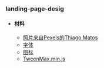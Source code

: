 ### landing-page-desig
- #### 材料<br>
    * [照片来自Pexels的Thiago Matos](https://www.pexels.com/photo/two-clear-drinking-glasses-with-water-2239700/)<br>
    * [字体](https://fonts.font.im/css?family=Open+Sans:800)<br>
    * [图标](https://cdn.bootcss.com/font-awesome/5.8.1/css/all.css)<br>
    * [TweenMax.min.js](https://cdnjs.cloudflare.com/ajax/libs/gsap/2.1.2/TweenMax.min.js)<br>
